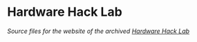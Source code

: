 # Hardware Hack Lab
_Source files for the website of the archived [Hardware Hack Lab](https://hardwarehacklab.github.io)_